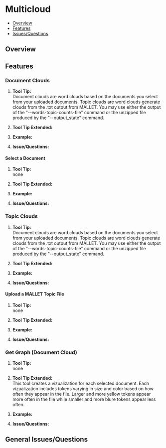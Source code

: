 # Multicloud

* [Overview](#overview)
* [Features](#features)
* [Issues/Questions](#issues)

## <a name='overview'></a> Overview



## <a name='features'></a> Features

### Document Clouds
1. __Tool Tip:__  
   Document clouds are word clouds based on the documents you select from your uploaded documents. Topic clouds are word clouds generate clouds from the .txt output from MALLET. You may use either the output of the "--words-topic-counts-file" command or the unzipped file produced by the "--output_state" command.
2. __Tool Tip Extended:__  
   
3. __Example:__  
   
4. __Issue/Questions:__  
   

#### Select a Document
1. __Tool Tip:__  
   none
2. __Tool Tip Extended:__  
   
3. __Example:__  
   
4. __Issue/Questions:__  
   

### Topic Clouds
1. __Tool Tip:__  
   Document clouds are word clouds based on the documents you select from your uploaded documents. Topic clouds are word clouds generate clouds from the .txt output from MALLET. You may use either the output of the "--words-topic-counts-file" command or the unzipped file produced by the "--output_state" command.
2. __Tool Tip Extended:__  
   
3. __Example:__  
   
4. __Issue/Questions:__  
   

#### Upload a MALLET Topic File
1. __Tool Tip:__  
   none
2. __Tool Tip Extended:__  
   
3. __Example:__  
   
4. __Issue/Questions:__  
   
### Get Graph (Document Cloud)
1. __Tool Tip:__  
   none
2. __Tool Tip Extended:__  
   This tool creates a vizualization for each selected document. Each vizualization includes tokens varying in size and color based on how often they appear in the file. Larger and more yellow tokens appear more often in the file while smaller and more blure tokens appear less often.
3. __Example:__  
   
4. __Issue/Questions:__  
   

## <a name='issues'></a> General Issues/Questions


